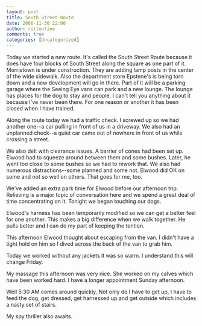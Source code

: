```yaml
---
layout: post
title: South Street Route
date: 2006-11-30 22:00
author: rillonline
comments: true
categories: [Uncategorized]
---
```

<p>Today we started a new route. It's called the South Street Route because it does have four blocks of South Street along the square as one part of it. Morristown is under construction. They are adding lamp posts in the center of the wide sidewalk. Also the department store Epstene's is being torn down and a new development will go in there. Part of it will be a parking garage where the Seeing Eye vans can park and a new lounge. The lounge has places for the dog to stay and people. I can't tell you anything about it because I've never been there. For one reason or another it has been closed when I have trained.
<p>Along the route today we had a traffic check. I screwed up so we had another one--a car pulling in front of us in a driveway. We also had an unplanned check--a quiet car came out of nowhere in front of us while crossing a street.
<p>We also delt with clearance issues. A barrier of cones had been set up. Elwood had to squeeze around between them and some bushes. Later, he went too close to some bushes so we had to rework that. We also had numerous distractions--some planned and some not. Elwood did OK on some and not so well on others. That goes for me, too.
<p>We've added an extra park time for Elwood before our afternoon trip. Relieving is a major topic of conversation here and we spend a great deal of time concentrating on it. Tonight we began touching our dogs.
<p>Elwood's harness has been temporarily modified so we can get a better feel for one another. This makes a big difference when we walk together. He pulls better and I can do my part of keeping the tention.
<p>This afternoon Elwood thought about escaping from the van. I didn't have a tight hold on him so I dived across the back of the van to grab him.
<p>Today we worked without any jackets it was so warm. I understand this will change Friday.
<p>My massage this afternoon was very nice. She worked on my calves which have been worked hard. I have a longer appointment Sunday afternoon.    
<p>Well 5:30 AM comes around quickly. Not only do I have to get up, I have to feed the dog, get dressed, get harnessed up and get outside which includes a nasty set of stairs.
<p>My spy thriller also awaits.
